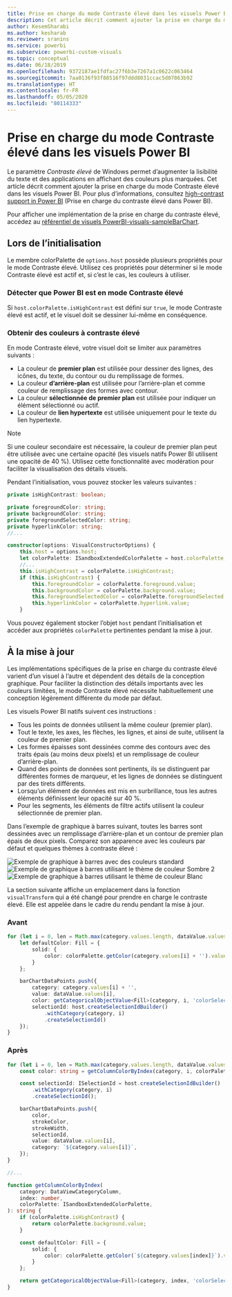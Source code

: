```yaml
---
title: Prise en charge du mode Contraste élevé dans les visuels Power BI
description: Cet article décrit comment ajouter la prise en charge du mode Contraste élevé dans les visuels Power BI.
author: KesemSharabi
ms.author: kesharab
ms.reviewer: sranins
ms.service: powerbi
ms.subservice: powerbi-custom-visuals
ms.topic: conceptual
ms.date: 06/18/2019
ms.openlocfilehash: 9372187ae1fdfac27f6b3e7267a1c0622c063464
ms.sourcegitcommit: 7aa0136f93f88516f97ddd8031ccac5d07863b92
ms.translationtype: HT
ms.contentlocale: fr-FR
ms.lasthandoff: 05/05/2020
ms.locfileid: "80114333"
---
```

# <a name="high-contrast-mode-support-in-power-bi-visuals"></a>Prise en charge du mode Contraste élevé dans les visuels Power BI

Le paramètre *Contraste élevé* de Windows permet d’augmenter la lisibilité du texte et des applications en affichant des couleurs plus marquées. Cet article décrit comment ajouter la prise en charge du mode Contraste élevé dans les visuels Power BI. Pour plus d’informations, consultez [high-contrast support in Power BI](https://powerbi.microsoft.com/blog/power-bi-desktop-june-2018-feature-summary/#highContrast) (Prise en charge du contraste élevé dans Power BI).

Pour afficher une implémentation de la prise en charge du contraste élevé, accédez au [référentiel de visuels PowerBI-visuals-sampleBarChart](https://github.com/Microsoft/PowerBI-visuals-sampleBarChart/commit/61011c82b66ca0d3321868f1d089c65101ca42e6).

## <a name="on-initialization"></a>Lors de l’initialisation

Le membre colorPalette de `options.host` possède plusieurs propriétés pour le mode Contraste élevé. Utilisez ces propriétés pour déterminer si le mode Contraste élevé est actif et, si c’est le cas, les couleurs à utiliser.

### <a name="detect-that-power-bi-is-in-high-contrast-mode"></a>Détecter que Power BI est en mode Contraste élevé

Si `host.colorPalette.isHighContrast` est défini sur `true`, le mode Contraste élevé est actif, et le visuel doit se dessiner lui-même en conséquence.

### <a name="get-high-contrast-colors"></a>Obtenir des couleurs à contraste élevé

En mode Contraste élevé, votre visuel doit se limiter aux paramètres suivants :

* La couleur de **premier plan** est utilisée pour dessiner des lignes, des icônes, du texte, du contour ou du remplissage de formes.
* La couleur **d’arrière-plan** est utilisée pour l’arrière-plan et comme couleur de remplissage des formes avec contour.
* La couleur **sélectionnée de premier plan** est utilisée pour indiquer un élément sélectionné ou actif.
* La couleur de **lien hypertexte** est utilisée uniquement pour le texte du lien hypertexte.

> [!NOTE]
> Si une couleur secondaire est nécessaire, la couleur de premier plan peut être utilisée avec une certaine opacité (les visuels natifs Power BI utilisent une opacité de 40 %). Utilisez cette fonctionnalité avec modération pour faciliter la visualisation des détails visuels.

Pendant l’initialisation, vous pouvez stocker les valeurs suivantes :

```typescript
private isHighContrast: boolean;

private foregroundColor: string;
private backgroundColor: string;
private foregroundSelectedColor: string;
private hyperlinkColor: string;
//...

constructor(options: VisualConstructorOptions) {
    this.host = options.host;
    let colorPalette: ISandboxExtendedColorPalette = host.colorPalette;
    //...
    this.isHighContrast = colorPalette.isHighContrast;
    if (this.isHighContrast) {
        this.foregroundColor = colorPalette.foreground.value;
        this.backgroundColor = colorPalette.background.value;
        this.foregroundSelectedColor = colorPalette.foregroundSelected.value;
        this.hyperlinkColor = colorPalette.hyperlink.value;
    }
```

Vous pouvez également stocker l’objet `host` pendant l’initialisation et accéder aux propriétés `colorPalette` pertinentes pendant la mise à jour.

## <a name="on-update"></a>À la mise à jour

Les implémentations spécifiques de la prise en charge du contraste élevé varient d’un visuel à l’autre et dépendent des détails de la conception graphique. Pour faciliter la distinction des détails importants avec les couleurs limitées, le mode Contraste élevé nécessite habituellement une conception légèrement différente du mode par défaut.

Les visuels Power BI natifs suivent ces instructions :

* Tous les points de données utilisent la même couleur (premier plan).
* Tout le texte, les axes, les flèches, les lignes, et ainsi de suite, utilisent la couleur de premier plan.
* Les formes épaisses sont dessinées comme des contours avec des traits épais (au moins deux pixels) et un remplissage de couleur d’arrière-plan.
* Quand des points de données sont pertinents, ils se distinguent par différentes formes de marqueur, et les lignes de données se distinguent par des tirets différents.
* Lorsqu’un élément de données est mis en surbrillance, tous les autres éléments définissent leur opacité sur 40 %.
* Pour les segments, les éléments de filtre actifs utilisent la couleur sélectionnée de premier plan.

Dans l’exemple de graphique à barres suivant, toutes les barres sont dessinées avec un remplissage d’arrière-plan et un contour de premier plan épais de deux pixels. Comparez son apparence avec les couleurs par défaut et quelques thèmes à contraste élevé :

![Exemple de graphique à barres avec des couleurs standard](media/high-contrast-support/hc-samplebarchart-standard.png)
![Exemple de graphique à barres utilisant le thème de couleur *Sombre 2*](media/high-contrast-support/hc-samplebarchart-dark2.png)
![Exemple de graphique à barres utilisant le thème de couleur *Blanc*](media/high-contrast-support/hc-samplebarchart-white.png)

La section suivante affiche un emplacement dans la fonction `visualTransform` qui a été changé pour prendre en charge le contraste élevé. Elle est appelée dans le cadre du rendu pendant la mise à jour.

### <a name="before"></a>Avant

```typescript
for (let i = 0, len = Math.max(category.values.length, dataValue.values.length); i < len; i++) {
    let defaultColor: Fill = {
        solid: {
            color: colorPalette.getColor(category.values[i] + '').value
        }
    };

    barChartDataPoints.push({
        category: category.values[i] + '',
        value: dataValue.values[i],
        color: getCategoricalObjectValue<Fill>(category, i, 'colorSelector', 'fill', defaultColor).solid.color,
        selectionId: host.createSelectionIdBuilder()
            .withCategory(category, i)
            .createSelectionId()
    });
}
```

### <a name="after"></a>Après

```typescript
for (let i = 0, len = Math.max(category.values.length, dataValue.values.length); i < len; i++) {
    const color: string = getColumnColorByIndex(category, i, colorPalette);

    const selectionId: ISelectionId = host.createSelectionIdBuilder()
        .withCategory(category, i)
        .createSelectionId();

    barChartDataPoints.push({
        color,
        strokeColor,
        strokeWidth,
        selectionId,
        value: dataValue.values[i],
        category: `${category.values[i]}`,
    });
}

//...

function getColumnColorByIndex(
    category: DataViewCategoryColumn,
    index: number,
    colorPalette: ISandboxExtendedColorPalette,
): string {
    if (colorPalette.isHighContrast) {
        return colorPalette.background.value;
    }

    const defaultColor: Fill = {
        solid: {
            color: colorPalette.getColor(`${category.values[index]}`).value,
        }
    };

    return getCategoricalObjectValue<Fill>(category, index, 'colorSelector', 'fill', defaultColor).solid.color;
}
```
